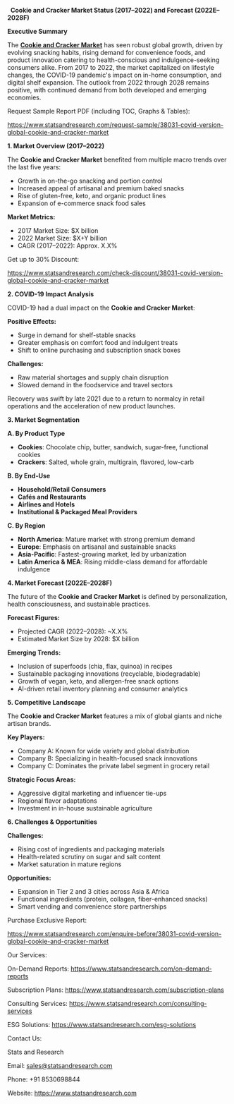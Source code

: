 ﻿` `**Cookie and Cracker Market Status (2017–2022) and Forecast (2022E–2028F)**

**Executive Summary**

The [**Cookie and Cracker Market**](https://www.statsandresearch.com/report/38031-covid-version-global-cookie-and-cracker-market) has seen robust global growth, driven by evolving snacking habits, rising demand for convenience foods, and product innovation catering to health-conscious and indulgence-seeking consumers alike. From 2017 to 2022, the market capitalized on lifestyle changes, the COVID-19 pandemic's impact on in-home consumption, and digital shelf expansion. The outlook from 2022 through 2028 remains positive, with continued demand from both developed and emerging economies.

Request Sample Report PDF (including TOC, Graphs & Tables):

<https://www.statsandresearch.com/request-sample/38031-covid-version-global-cookie-and-cracker-market>

**1. Market Overview (2017–2022)**

The **Cookie and Cracker Market** benefited from multiple macro trends over the last five years:

- Growth in on-the-go snacking and portion control
- Increased appeal of artisanal and premium baked snacks
- Rise of gluten-free, keto, and organic product lines
- Expansion of e-commerce snack food sales

**Market Metrics:**

- 2017 Market Size: $X billion
- 2022 Market Size: $X+Y billion
- CAGR (2017–2022): Approx. X.X%

Get up to 30% Discount:

<https://www.statsandresearch.com/check-discount/38031-covid-version-global-cookie-and-cracker-market>

**2. COVID-19 Impact Analysis**

COVID-19 had a dual impact on the **Cookie and Cracker Market**:

**Positive Effects:**

- Surge in demand for shelf-stable snacks
- Greater emphasis on comfort food and indulgent treats
- Shift to online purchasing and subscription snack boxes

**Challenges:**

- Raw material shortages and supply chain disruption
- Slowed demand in the foodservice and travel sectors

Recovery was swift by late 2021 due to a return to normalcy in retail operations and the acceleration of new product launches.

**3. Market Segmentation**

**A. By Product Type**

- **Cookies**: Chocolate chip, butter, sandwich, sugar-free, functional cookies
- **Crackers**: Salted, whole grain, multigrain, flavored, low-carb

**B. By End-Use**

- **Household/Retail Consumers**
- **Cafés and Restaurants**
- **Airlines and Hotels**
- **Institutional & Packaged Meal Providers**

**C. By Region**

- **North America**: Mature market with strong premium demand
- **Europe**: Emphasis on artisanal and sustainable snacks
- **Asia-Pacific**: Fastest-growing market, led by urbanization
- **Latin America & MEA**: Rising middle-class demand for affordable indulgence

**4. Market Forecast (2022E–2028F)**

The future of the **Cookie and Cracker Market** is defined by personalization, health consciousness, and sustainable practices.

**Forecast Figures:**

- Projected CAGR (2022–2028): ~X.X%
- Estimated Market Size by 2028: $X billion

**Emerging Trends:**

- Inclusion of superfoods (chia, flax, quinoa) in recipes
- Sustainable packaging innovations (recyclable, biodegradable)
- Growth of vegan, keto, and allergen-free snack options
- AI-driven retail inventory planning and consumer analytics

**5. Competitive Landscape**

The **Cookie and Cracker Market** features a mix of global giants and niche artisan brands.

**Key Players:**

- Company A: Known for wide variety and global distribution
- Company B: Specializing in health-focused snack innovations
- Company C: Dominates the private label segment in grocery retail

**Strategic Focus Areas:**

- Aggressive digital marketing and influencer tie-ups
- Regional flavor adaptations
- Investment in in-house sustainable agriculture

**6. Challenges & Opportunities**

**Challenges:**

- Rising cost of ingredients and packaging materials
- Health-related scrutiny on sugar and salt content
- Market saturation in mature regions

**Opportunities:**

- Expansion in Tier 2 and 3 cities across Asia & Africa
- Functional ingredients (protein, collagen, fiber-enhanced snacks)
- Smart vending and convenience store partnerships


Purchase Exclusive Report:

<https://www.statsandresearch.com/enquire-before/38031-covid-version-global-cookie-and-cracker-market>



Our Services:

On-Demand Reports: <https://www.statsandresearch.com/on-demand-reports>

Subscription Plans: <https://www.statsandresearch.com/subscription-plans>

Consulting Services: <https://www.statsandresearch.com/consulting-services>

ESG Solutions: <https://www.statsandresearch.com/esg-solutions>

Contact Us:

Stats and Research

Email: <sales@statsandresearch.com>

Phone: +91 8530698844

Website: <https://www.statsandresearch.com>







